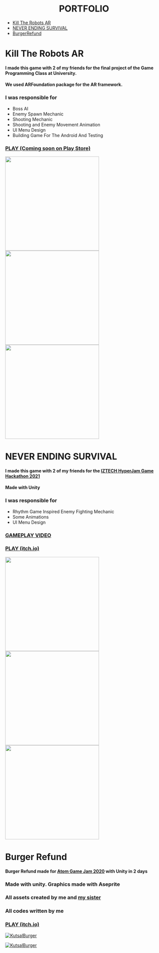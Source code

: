<h1 align="center">PORTFOLIO</h1>


* <a href="#Kill-The-Robots-AR">Kill The Robots AR</a></li>
* <a href="#NEVER-ENDING-SURVIVAL">NEVER ENDING SURVIVAL</a></li>
* <a href="#Burger-Refund">BurgerRefund</a></li>
  
# Kill The Robots AR
#### I made this game with 2 of my friends for the final project of the Game Programming Class at University.
#### We used ARFoundation package for the AR framework. 

### I was responsible for 
* Boss AI
* Enemy Spawn Mechanic
* Shooting Mechanic
* Shooting and Enemy Movement Animation
* UI Menu Design
* Building Game For The Android And Testing

### <a href="https://play.google.com/store/apps?gl=TR" target="_blank">PLAY (Coming soon on Play Store)</a>

<p float="left">
  <img src="https://i.imgur.com/V6PTEHl.png" width="300" /></a>
  <img src="https://i.imgur.com/JOHfPCO.png" width="300" /></a>
  <img src="https://i.imgur.com/Lfs605D.png" width="300" /></a>
</p>

# NEVER ENDING SURVIVAL
#### I made this game with 2 of my friends for the <a href="https://itch.io/jam/iztech-hyperjam/rate/974266" target="_blank"> IZTECH HyperJam Game Hackathon 2021 </a> 
#### Made with Unity

### I was responsible for 
* Rhythm Game Inspired Enemy Fighting Mechanic
* Some Animations
* UI Menu Design

### <a href="https://youtu.be/kKNkphkAlc8" target="_blank"> GAMEPLAY VIDEO </a>
### <a href="https://itch.io/jam/iztech-hyperjam/rate/974266" target="_blank">PLAY (itch.io)</a>

<p float="left">
  <a href="https://itch.io/jam/iztech-hyperjam/rate/974266"><img src="https://i.imgur.com/3zOk9O1.png" width="300" /></a>
  <a href="https://itch.io/jam/iztech-hyperjam/rate/974266"><img src="https://img.itch.zone/aW1hZ2UvOTc0MjY2LzU1MzI3OTIucG5n/original/R%2B4Q7K.png" width="300" /></a>
  <a href="https://itch.io/jam/iztech-hyperjam/rate/974266"><img src="https://img.itch.zone/aW1hZ2UvOTc0MjY2LzU1MzI3OTEucG5n/original/Sc7Xu%2B.png" width="300" /></a>
</p>

# Burger Refund
#### Burger Refund made for <a href="https://itch.io/jam/atom-gamejam" target="_blank">Atom Game Jam 2020</a> with Unity in 2 days

### Made with unity. Graphics made with Aseprite

### All assets created by me and <a href="https://github.com/SelenSonmez" target="_blank">my sister</a> 

### All codes written by me

### <a href="https://yellow-magic-studio.itch.io/burger-refund" target="_blank">PLAY (itch.io)</a>

<a href="https://yellow-magic-studio.itch.io/burger-refund"><img src="https://img.itch.zone/aW1hZ2UvNzcxMTQ2LzQzNDM3NzAuZ2lm/original/nM6ScO.gif" title="KutsalBurger" alt="KutsalBurger"></a>

<a href="https://yellow-magic-studio.itch.io/burger-refund"><img src="https://img.itch.zone/aW1hZ2UvNzcxMTQ2LzQzNDM3ODUuZ2lm/original/YGvLbh.gif" title="KutsalBurger" alt="KutsalBurger"></a>


